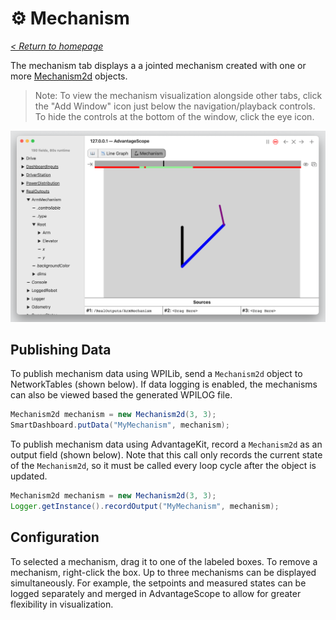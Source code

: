 # ⚙️ Mechanism

_[< Return to homepage](/docs/INDEX.md)_

The mechanism tab displays a a jointed mechanism created with one or more [Mechanism2d](https://docs.wpilib.org/en/stable/docs/software/dashboards/glass/mech2d-widget.html) objects.

> Note: To view the mechanism visualization alongside other tabs, click the "Add Window" icon just below the navigation/playback controls. To hide the controls at the bottom of the window, click the eye icon.

![Overview of mechanism tab](/docs/resources/mechanism/mechanism-1.png)

## Publishing Data

To publish mechanism data using WPILib, send a `Mechanism2d` object to NetworkTables (shown below). If data logging is enabled, the mechanisms can also be viewed based the generated WPILOG file.

```java
Mechanism2d mechanism = new Mechanism2d(3, 3);
SmartDashboard.putData("MyMechanism", mechanism);
```

To publish mechanism data using AdvantageKit, record a `Mechanism2d` as an output field (shown below). Note that this call only records the current state of the `Mechanism2d`, so it must be called every loop cycle after the object is updated.

```java
Mechanism2d mechanism = new Mechanism2d(3, 3);
Logger.getInstance().recordOutput("MyMechanism", mechanism);
```

## Configuration

To selected a mechanism, drag it to one of the labeled boxes. To remove a mechanism, right-click the box. Up to three mechanisms can be displayed simultaneously. For example, the setpoints and measured states can be logged separately and merged in AdvantageScope to allow for greater flexibility in visualization.
